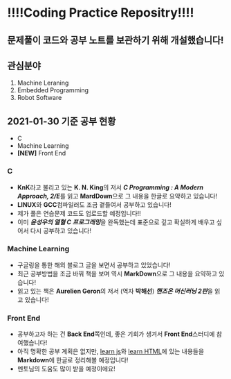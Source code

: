 # !!!!Coding Practice Repositry!!!!

문제풀이 코드와 공부 노트를 보관하기 위해 개설했습니다!
-----
## 관심분야
1. Machine Leraning
2. Embedded Programming
3. Robot Software

## 2021-01-30 기준 공부 현황
- C
- Machine Learning
- **[NEW]** Front End

### C
- **KnK**라고 불리고 있는 **K. N. King**의 저서 ***C Programming : A Modern Approach, 2/E***를 읽고 **MardDown**으로 그 내용을 한글로 요약하고 있습니다!
- **LINUX**와 **GCC**컴파일러도 조금 곁들여서 공부하고 있습니다!
- 제가 풀은 연습문제 코드도 업로드할 예정입니다!!
- 이미 ***윤성우의 열혈 C 프로그래밍***을 완독했는데 표준으로 깊고 확실하게 배우고 싶어서 다시 공부하고 있습니다!

### Machine Learning
- 구글링을 통한 해외 블로그 글을 보면서 공부하고 있었습니다!
- 최근 공부방법을 조금 바꿔 책을 보며 역시 **MarkDown**으로 그 내용을 요약하고 있습니다!
- 읽고 있는 책은 **Aurelien Geron**의 저서 (역자 **박해선**) ***핸즈온 머신러닝 2판***을 읽고 있습니다!

### Front End
- 공부하고자 하는 건 **Back End**쪽인데, 좋은 기회가 생겨서 **Front End**스터디에 참여했습니다!
- 아직 명확한 공부 계획은 없지만, [learn js](https://www.learn-js.org/)와 [learn HTML](https://www.learn-html.org/)에 있는 내용들을 **Markdown**에 한글로 정리해볼 예정입니다!
- 멘토님의 도움도 많이 받을 예정이에요!
